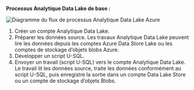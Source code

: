 **Processus Analytique Data Lake de base :**
	
![Diagramme du flux de processus Analytique Data Lake Azure](./media/data-lake-analytics-basic-process-include/data-lake-analytics-process.png)
	
1. Créer un compte Analytique Data Lake.
2. Préparer les données source. Les travaux Analytique Data Lake peuvent lire les données depuis les comptes Azure Data Store Lake ou les comptes de stockage d’objets blobs Azure.
3. Développer un script U-SQL.
4. Envoyer un travail (script U-SQL) vers le compte Analytique Data Lake. Le travail lit les données source, traite les données conformément au script U-SQL, puis enregistre la sortie dans un compte Data Lake Store ou un compte de stockage d’objets Blobs.

<!---HONumber=AcomDC_0921_2016-->